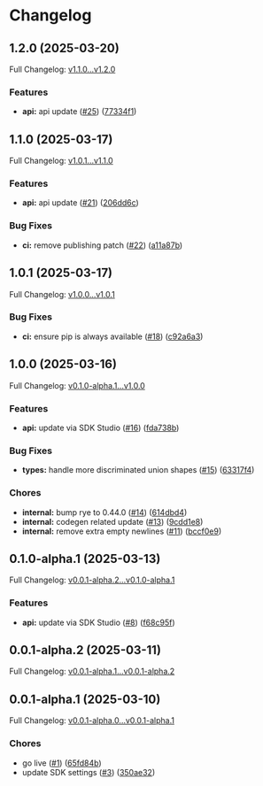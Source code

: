 # Changelog

## 1.2.0 (2025-03-20)

Full Changelog: [v1.1.0...v1.2.0](https://github.com/revenium/revenium-metering-python/compare/v1.1.0...v1.2.0)

### Features

* **api:** api update ([#25](https://github.com/revenium/revenium-metering-python/issues/25)) ([77334f1](https://github.com/revenium/revenium-metering-python/commit/77334f1f77b0f6ce3df41442f2037bb37e8d3dbf))

## 1.1.0 (2025-03-17)

Full Changelog: [v1.0.1...v1.1.0](https://github.com/revenium/revenium-metering-python/compare/v1.0.1...v1.1.0)

### Features

* **api:** api update ([#21](https://github.com/revenium/revenium-metering-python/issues/21)) ([206dd6c](https://github.com/revenium/revenium-metering-python/commit/206dd6c2b49088eea94614750fd97c067db70b76))


### Bug Fixes

* **ci:** remove publishing patch ([#22](https://github.com/revenium/revenium-metering-python/issues/22)) ([a11a87b](https://github.com/revenium/revenium-metering-python/commit/a11a87b12a6e95e294e22d9037fafd93113b0961))

## 1.0.1 (2025-03-17)

Full Changelog: [v1.0.0...v1.0.1](https://github.com/revenium/revenium-metering-python/compare/v1.0.0...v1.0.1)

### Bug Fixes

* **ci:** ensure pip is always available ([#18](https://github.com/revenium/revenium-metering-python/issues/18)) ([c92a6a3](https://github.com/revenium/revenium-metering-python/commit/c92a6a3430a507462b2d70a37dcc4525407faacb))

## 1.0.0 (2025-03-16)

Full Changelog: [v0.1.0-alpha.1...v1.0.0](https://github.com/revenium/revenium-metering-python/compare/v0.1.0-alpha.1...v1.0.0)

### Features

* **api:** update via SDK Studio ([#16](https://github.com/revenium/revenium-metering-python/issues/16)) ([fda738b](https://github.com/revenium/revenium-metering-python/commit/fda738b99aa121b04df02a64987f8d003ef8055e))


### Bug Fixes

* **types:** handle more discriminated union shapes ([#15](https://github.com/revenium/revenium-metering-python/issues/15)) ([63317f4](https://github.com/revenium/revenium-metering-python/commit/63317f448fbe4590a19d82ba5c67da7be0a6c4ab))


### Chores

* **internal:** bump rye to 0.44.0 ([#14](https://github.com/revenium/revenium-metering-python/issues/14)) ([614dbd4](https://github.com/revenium/revenium-metering-python/commit/614dbd4639c6ea18b16f91517bf91699562d5777))
* **internal:** codegen related update ([#13](https://github.com/revenium/revenium-metering-python/issues/13)) ([9cdd1e8](https://github.com/revenium/revenium-metering-python/commit/9cdd1e840e190537e239a4df8f6639428a12f5d2))
* **internal:** remove extra empty newlines ([#11](https://github.com/revenium/revenium-metering-python/issues/11)) ([bccf0e9](https://github.com/revenium/revenium-metering-python/commit/bccf0e9e8ce617911786d1ff250f2dbd50b7e767))

## 0.1.0-alpha.1 (2025-03-13)

Full Changelog: [v0.0.1-alpha.2...v0.1.0-alpha.1](https://github.com/revenium/revenium-metering-python/compare/v0.0.1-alpha.2...v0.1.0-alpha.1)

### Features

* **api:** update via SDK Studio ([#8](https://github.com/revenium/revenium-metering-python/issues/8)) ([f68c95f](https://github.com/revenium/revenium-metering-python/commit/f68c95fed3c81e362a017a16677ea7b1af9b4aea))

## 0.0.1-alpha.2 (2025-03-11)

Full Changelog: [v0.0.1-alpha.1...v0.0.1-alpha.2](https://github.com/revenium/revenium-metering-python/compare/v0.0.1-alpha.1...v0.0.1-alpha.2)

## 0.0.1-alpha.1 (2025-03-10)

Full Changelog: [v0.0.1-alpha.0...v0.0.1-alpha.1](https://github.com/revenium/revenium-metering-python/compare/v0.0.1-alpha.0...v0.0.1-alpha.1)

### Chores

* go live ([#1](https://github.com/revenium/revenium-metering-python/issues/1)) ([65fd84b](https://github.com/revenium/revenium-metering-python/commit/65fd84ba27271c5e68054e8f4e5290e3e6cb339f))
* update SDK settings ([#3](https://github.com/revenium/revenium-metering-python/issues/3)) ([350ae32](https://github.com/revenium/revenium-metering-python/commit/350ae32a7b5ec7cc98c8da08f590e486f4492769))
